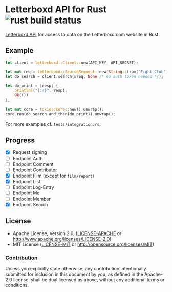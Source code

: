 # Letterboxd API for Rust ![rust build status](https://github.com/boxdot/letterboxd-rs/workflows/rust/badge.svg)

[Letterboxd API](http://api-docs.letterboxd.com) for access to data on the Letterboxd.com website in Rust.

## Example

```rust
let client = letterboxd::Client::new(API_KEY, API_SECRET);

let mut req = letterboxd::SearchRequest::new(String::from("Fight Club"));
let do_search = client.search(&req, None /* no auth token needed */);

let do_print = |resp| {
    println!("{:?}", resp);
    Ok(())
};

let mut core = tokio::Core::new().unwrap();
core.run(do_search.and_then(do_print)).unwrap();
```

For more examples cf. `tests/integration.rs`.

## Progress

- [x] Request signing
- [ ] Endpoint Auth
- [ ] Endpoint Comment
- [ ] Endpoint Contributor
- [x] Endpoint Film (except for `film/report`)
- [x] Endpoint List
- [ ] Endpoint Log-Entry
- [ ] Endpoint Me
- [ ] Endpoint Member
- [x] Endpoint Search

## License

 * Apache License, Version 2.0, ([LICENSE-APACHE](LICENSE-APACHE) or
   http://www.apache.org/licenses/LICENSE-2.0)
 * MIT License ([LICENSE-MIT](LICENSE-MIT) or
   http://opensource.org/licenses/MIT)

### Contribution

Unless you explicitly state otherwise, any contribution intentionally submitted
for inclusion in this document by you, as defined in the Apache-2.0 license,
shall be dual licensed as above, without any additional terms or conditions.
